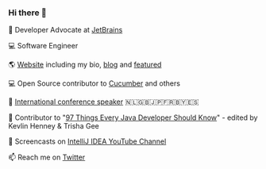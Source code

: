 ### Hi there 👋

🥑 Developer Advocate at [JetBrains](https://github.com/JetBrains)

💻 Software Engineer

🌎 [Website](https://maritvandijk.com/) including my bio, [blog](https://maritvandijk.com/blog/) and [featured](https://maritvandijk.com/featured/)

💻 Open Source contributor to [Cucumber](https://github.com/cucumber) and others

🎤 [International conference speaker](https://maritvandijk.com/events/) 🇳🇱🇬🇧🇯🇵🇫🇷🇧🇾🇪🇸

📕 Contributor to "[97 Things Every Java Developer Should Know](https://www.oreilly.com/library/view/97-things-every/9781491952689/)" - edited by Kevlin Henney & Trisha Gee

🎥 Screencasts on [IntelliJ IDEA YouTube Channel](https://www.youtube.com/c/intellijidea)

📫 Reach me on [Twitter](https://twitter.com/MaritvanDijk77)
